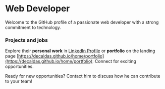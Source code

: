 # Web Developer

Welcome to the GitHub profile of a passionate web developer with a strong commitment to technology.

### Projects and jobs

Explore their **personal work** in [LinkedIn Profile](https://www.linkedin.com/in/deCaldas/details/projects/) or **portfolio** on the landing page [https://decaldas.github.io/home/portfolio](https://decaldas.github.io/home/portfolio): Connect for exciting opportunities.

Ready for new opportunities? Contact him to discuss how he can contribute to your team!
